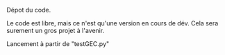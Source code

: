 Dépot du code.

Le code est libre, mais ce n'est qu'une version en cours de dév. Cela sera surement un gros projet à l'avenir.

Lancement à partir de "testGEC.py"
